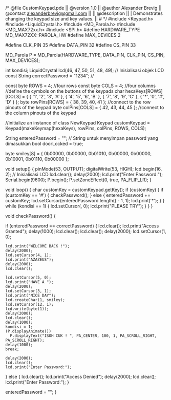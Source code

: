 /* @file CustomKeypad.pde
|| @version 1.0
|| @author Alexander Brevig
|| @contact alexanderbrevig@gmail.com
||
|| @description
|| | Demonstrates changing the keypad size and key values.
|| #
*/
#include <Keypad.h>
#include <LiquidCrystal.h>
#include <MD_Parola.h>
#include <MD_MAX72xx.h>
#include <SPI.h>
#define HARDWARE_TYPE MD_MAX72XX::PAROLA_HW
#define MAX_DEVICES 2

#define CLK_PIN 35
#define DATA_PIN 32
#define CS_PIN 33

MD_Parola P = MD_Parola(HARDWARE_TYPE, DATA_PIN, CLK_PIN, CS_PIN, MAX_DEVICES);

int kondisi;
LiquidCrystal lcd(46, 47, 50, 51, 48, 49);  // Inisialisasi objek LCD
const String correctPassword = "1234";      //

const byte ROWS = 4;  //four rows
const byte COLS = 4;  //four columns
//define the cymbols on the buttons of the keypads
char hexaKeys[ROWS][COLS] = {
  { '1', '2', '3', 'A' },
  { '4', '5', '6', 'B' },
  { '7', '8', '9', 'C' },
  { '*', '0', '#', 'D' }
};
byte rowPins[ROWS] = { 38, 39, 40, 41 };  //connect to the row pinouts of the keypad
byte colPins[COLS] = { 42, 43, 44, 45 };  //connect to the column pinouts of the keypad

//initialize an instance of class NewKeypad
Keypad customKeypad = Keypad(makeKeymap(hexaKeys), rowPins, colPins, ROWS, COLS);

String enteredPassword = "";  // String untuk menyimpan password yang dimasukkan
bool doorLocked = true;

byte smiley[8] = {
  0b00000,
  0b00000,
  0b01010,
  0b00000,
  0b00000,
  0b10001,
  0b01110,
  0b00000
};

void setup() {
  pinMode(53, OUTPUT);
  digitalWrite(53, HIGH);
  lcd.begin(16, 2);  // Inisialisasi LCD
  lcd.clear();
  delay(2000);
  lcd.print("Enter Password:");
  Serial.begin(9600);
  P.begin();
  P.setZoneEffect(0, true, PA_FLIP_LR);
}

void loop() {
  char customKey = customKeypad.getKey();
  if (customKey) {
    if (customKey == '#') {
       checkPassword();
    } else {
      enteredPassword += customKey;
      lcd.setCursor(enteredPassword.length() - 1, 1);
      lcd.print('*');
    }
  }
  while (kondisi == 1) {
    lcd.setCursor(, 0);
    lcd.print("PLEASE TRY");
  }
}
}

void checkPassword() {

  if (enteredPassword == correctPassword) {
    lcd.clear();
    lcd.print("Access Granted");
    delay(1000);
    lcd.clear();
    lcd.clear();
    delay(2000);
    lcd.setCursor(1, 0);

    lcd.print("WELCOME BACK !");
    delay(2000);
    lcd.setCursor(4, 1);
    lcd.print("AZAZEUS");
    delay(2000);
    lcd.clear();

    lcd.setCursor(5, 0);
    lcd.print("HAVE A ");
    delay(2000);
    lcd.setCursor(3, 1);
    lcd.print("NICE DAY");
    lcd.createChar(1, smiley);
    lcd.setCursor(12, 1);
    lcd.write(byte(1));
    delay(2000);
    lcd.clear();
    delay(1000);
    kondisi = 1;
    (P.displayAnimate())
      P.displayText("ISOH CUK ! ", PA_CENTER, 100, 1, PA_SCROLL_RIGHT, PA_SCROLL_RIGHT);
    delay(1000);
    break;

    delay(2000);
    lcd.clear();
    lcd.print("Enter Password:");
  } else {
    lcd.clear();
    lcd.print("Access Denied");
    delay(2000);
    lcd.clear();
    lcd.print("Enter Password:");
  }

  enteredPassword = "";
}

